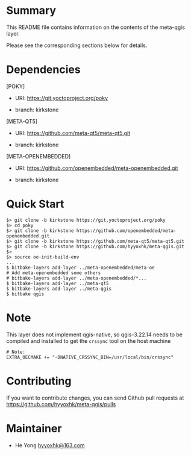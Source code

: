 # Summary

This README file contains information on the contents of the meta-qgis layer.

Please see the corresponding sections below for details.

# Dependencies

[POKY]

- URI: https://git.yoctoproject.org/poky

- branch: kirkstone

[META-QT5]

- URI: https://github.com/meta-qt5/meta-qt5.git

- branch: kirkstone

[META-OPENEMBEDDED]

- URI: https://github.com/openembedded/meta-openembedded.git

- branch: kirkstone

# Quick Start

```shell
$> git clone -b kirkstone https://git.yoctoproject.org/poky
$> cd poky
$> git clone -b kirkstone https://github.com/openembedded/meta-openembedded.git
$> git clone -b kirkstone https://github.com/meta-qt5/meta-qt5.git
$> git clone -b kirkstone https://github.com/hyyoxhk/meta-qgis.git
$>
$> source oe-init-build-env
...
$ bitbake-layers add-layer ../meta-openembedded/meta-oe
# Add meta-openembedded some others
# bitbake-layers add-layer ../meta-openembedded/*...
$ bitbake-layers add-layer ../meta-qt5
$ bitbake-layers add-layer ../meta-qgis
$ bitbake qgis
```

# Note

This layer does not implement qgis-native, so qgis-3.22.14 needs to be compiled and installed to get the `crssync` tool on the host machine

```
# Note:
EXTRA_OECMAKE += "-DNATIVE_CRSSYNC_BIN=/usr/local/bin/crssync"
```

# Contributing

If you want to contribute changes, you can send Github pull requests at https://github.com/hyyoxhk/meta-qgis/pulls

# Maintainer

- He Yong <hyyoxhk@163.com>
